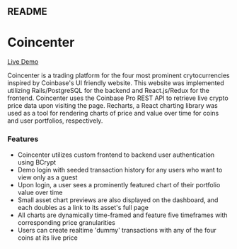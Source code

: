## README

# Coincenter

[Live Demo](https://coincenter.herokuapp.com/#/)

Coincenter is a trading platform for the four most prominent crytocurrencies inspired by Coinbase's UI friendly website. This website was implemented utilizing Rails/PostgreSQL for the backend and React.js/Redux for the frontend. Coincenter uses the Coinbase Pro REST API to retrieve live crypto price data upon visiting the page. Recharts, a React charting library was used as a tool for rendering charts of price and value over time for coins and user portfolios, respectively.

### Features
+ Coincenter utilizes custom frontend to backend user authentication using BCrypt
+ Demo login with seeded transaction history for any users who want to view only as a guest
+ Upon login, a user sees a prominently featured chart of their portfolio value over time
+ Small asset chart previews are also displayed on the dashboard, and each doubles as a link to its asset's full page
+ All charts are dynamically time-framed and feature five timeframes with corresponding price granularities
+ Users can create realtime 'dummy' transactions with any of the four coins at its live price
